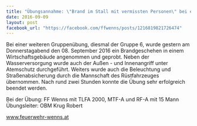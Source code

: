 ```yaml
---
title: "Übungsannahme: \"Brand im Stall mit vermissten Personen\" bei einem Wirtschaftsgebäude im Ortsteil Farmie"
date: 2016-09-09
layout: post
facebook_url: "https://facebook.com/ffwenns/posts/1216819821726474"
---
```


Bei einer weiteren Gruppenübung, diesmal der Gruppe 6, wurde gestern am Donnerstagabend den 08. September 2016 ein Brandgeschehen in einem Wirtschaftsgebäude angenommen und geprobt. Neben der Wasserversorgung wurde auch der Außen - und Innenangriff unter Atemschutz durchgeführt. Weiters wurde auch die Beleuchtung und Straßenabsicherung durch die Mannschaft des Rüstfahrzeuges übernommen. Nach rund zwei Stunden konnte die Übung sehr erfolgreich beendet werden.

Bei der Übung:
FF Wenns mit TLFA 2000, MTF-A und RF-A mit 15 Mann
Übungsleiter: OBM Krug Robert

www.feuerwehr-wenns.at